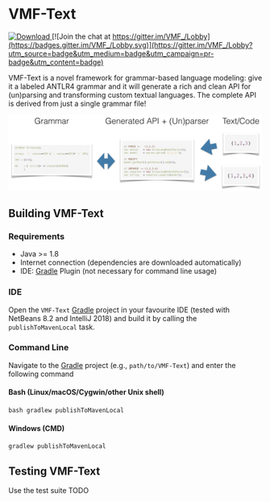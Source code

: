 # VMF-Text

[ ![Download](https://api.bintray.com/packages/miho/VMF/VMF-Text/images/download.svg) ](https://bintray.com/miho/VMF/VMF-Text/_latestVersion)[![Join the chat at https://gitter.im/VMF_/Lobby](https://badges.gitter.im/VMF_/Lobby.svg)](https://gitter.im/VMF_/Lobby?utm_source=badge&utm_medium=badge&utm_campaign=pr-badge&utm_content=badge)

VMF-Text is a novel framework for grammar-based language modeling: give it a labeled ANTLR4 grammar and it will generate a rich and clean API for (un)parsing and transforming custom textual languages. The complete API is derived from just a single grammar file!

<img src="resources/img/vmf-text-01.jpg">

## Building VMF-Text

### Requirements

- Java >= 1.8
- Internet connection (dependencies are downloaded automatically)
- IDE: [Gradle](http://www.gradle.org/) Plugin (not necessary for command line usage)

### IDE

Open the `VMF-Text` [Gradle](http://www.gradle.org/) project in your favourite IDE (tested with NetBeans 8.2 and IntelliJ 2018) and build it
by calling the `publishToMavenLocal` task.

### Command Line

Navigate to the [Gradle](http://www.gradle.org/) project (e.g., `path/to/VMF-Text`) and enter the following command

#### Bash (Linux/macOS/Cygwin/other Unix shell)

    bash gradlew publishToMavenLocal
    
#### Windows (CMD)

    gradlew publishToMavenLocal

## Testing VMF-Text

Use the test suite TODO

